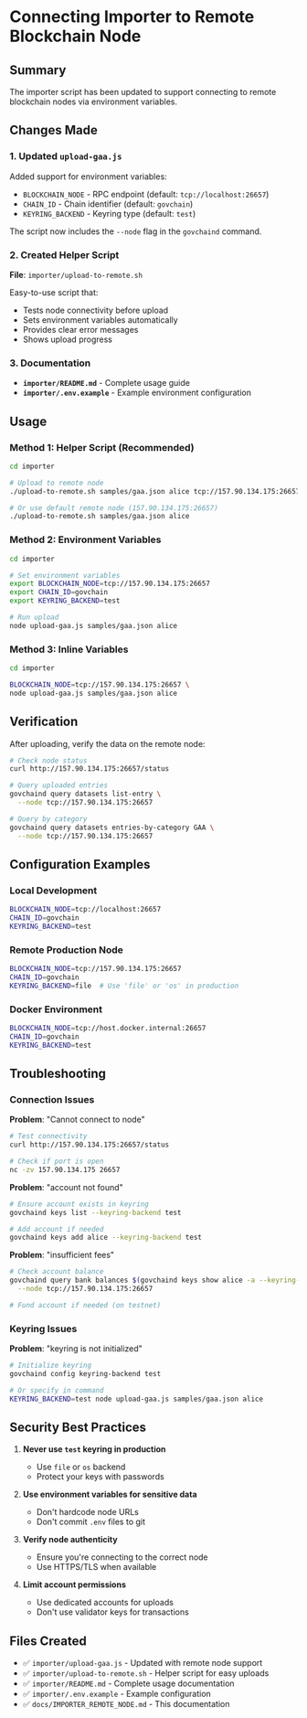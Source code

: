 # Connecting Importer to Remote Blockchain Node

## Summary

The importer script has been updated to support connecting to remote blockchain nodes via environment variables.

## Changes Made

### 1. Updated `upload-gaa.js`
Added support for environment variables:
- `BLOCKCHAIN_NODE` - RPC endpoint (default: `tcp://localhost:26657`)
- `CHAIN_ID` - Chain identifier (default: `govchain`)
- `KEYRING_BACKEND` - Keyring type (default: `test`)

The script now includes the `--node` flag in the `govchaind` command.

### 2. Created Helper Script
**File**: `importer/upload-to-remote.sh`

Easy-to-use script that:
- Tests node connectivity before upload
- Sets environment variables automatically
- Provides clear error messages
- Shows upload progress

### 3. Documentation
- **`importer/README.md`** - Complete usage guide
- **`importer/.env.example`** - Example environment configuration

## Usage

### Method 1: Helper Script (Recommended)

```bash
cd importer

# Upload to remote node
./upload-to-remote.sh samples/gaa.json alice tcp://157.90.134.175:26657

# Or use default remote node (157.90.134.175:26657)
./upload-to-remote.sh samples/gaa.json alice
```

### Method 2: Environment Variables

```bash
cd importer

# Set environment variables
export BLOCKCHAIN_NODE=tcp://157.90.134.175:26657
export CHAIN_ID=govchain
export KEYRING_BACKEND=test

# Run upload
node upload-gaa.js samples/gaa.json alice
```

### Method 3: Inline Variables

```bash
cd importer

BLOCKCHAIN_NODE=tcp://157.90.134.175:26657 \
node upload-gaa.js samples/gaa.json alice
```

## Verification

After uploading, verify the data on the remote node:

```bash
# Check node status
curl http://157.90.134.175:26657/status

# Query uploaded entries
govchaind query datasets list-entry \
  --node tcp://157.90.134.175:26657

# Query by category
govchaind query datasets entries-by-category GAA \
  --node tcp://157.90.134.175:26657
```

## Configuration Examples

### Local Development
```bash
BLOCKCHAIN_NODE=tcp://localhost:26657
CHAIN_ID=govchain
KEYRING_BACKEND=test
```

### Remote Production Node
```bash
BLOCKCHAIN_NODE=tcp://157.90.134.175:26657
CHAIN_ID=govchain
KEYRING_BACKEND=file  # Use 'file' or 'os' in production
```

### Docker Environment
```bash
BLOCKCHAIN_NODE=tcp://host.docker.internal:26657
CHAIN_ID=govchain
KEYRING_BACKEND=test
```

## Troubleshooting

### Connection Issues

**Problem**: "Cannot connect to node"
```bash
# Test connectivity
curl http://157.90.134.175:26657/status

# Check if port is open
nc -zv 157.90.134.175 26657
```

**Problem**: "account not found"
```bash
# Ensure account exists in keyring
govchaind keys list --keyring-backend test

# Add account if needed
govchaind keys add alice --keyring-backend test
```

**Problem**: "insufficient fees"
```bash
# Check account balance
govchaind query bank balances $(govchaind keys show alice -a --keyring-backend test) \
  --node tcp://157.90.134.175:26657

# Fund account if needed (on testnet)
```

### Keyring Issues

**Problem**: "keyring is not initialized"
```bash
# Initialize keyring
govchaind config keyring-backend test

# Or specify in command
KEYRING_BACKEND=test node upload-gaa.js samples/gaa.json alice
```

## Security Best Practices

1. **Never use `test` keyring in production**
   - Use `file` or `os` backend
   - Protect your keys with passwords

2. **Use environment variables for sensitive data**
   - Don't hardcode node URLs
   - Don't commit `.env` files to git

3. **Verify node authenticity**
   - Ensure you're connecting to the correct node
   - Use HTTPS/TLS when available

4. **Limit account permissions**
   - Use dedicated accounts for uploads
   - Don't use validator keys for transactions

## Files Created

- ✅ `importer/upload-gaa.js` - Updated with remote node support
- ✅ `importer/upload-to-remote.sh` - Helper script for easy uploads
- ✅ `importer/README.md` - Complete usage documentation
- ✅ `importer/.env.example` - Example configuration
- ✅ `docs/IMPORTER_REMOTE_NODE.md` - This documentation
